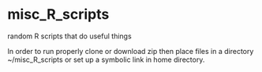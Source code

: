 # misc_R_scripts
random R scripts that do useful things

In order to run properly clone or download zip then place files in a directory ~/misc_R_scripts
or set up a symbolic link in home directory.
